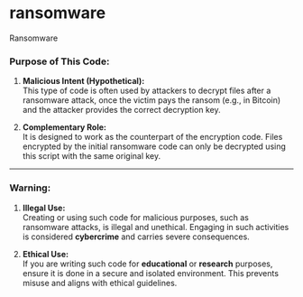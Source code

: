 # ransomware
Ransomware
### Purpose of This Code:

1. **Malicious Intent (Hypothetical):**  
   This type of code is often used by attackers to decrypt files after a ransomware attack, once the victim pays the ransom (e.g., in Bitcoin) and the attacker provides the correct decryption key.

2. **Complementary Role:**  
   It is designed to work as the counterpart of the encryption code. Files encrypted by the initial ransomware code can only be decrypted using this script with the same original key.

---

### Warning:

1. **Illegal Use:**  
   Creating or using such code for malicious purposes, such as ransomware attacks, is illegal and unethical. Engaging in such activities is considered **cybercrime** and carries severe consequences.

2. **Ethical Use:**  
   If you are writing such code for **educational** or **research** purposes, ensure it is done in a secure and isolated environment. This prevents misuse and aligns with ethical guidelines.
